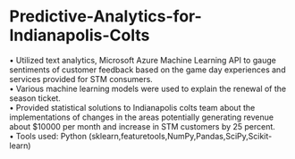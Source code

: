 # Predictive-Analytics-for-Indianapolis-Colts
• Utilized text analytics, Microsoft Azure Machine Learning API to gauge sentiments of customer feedback based on the game day experiences and services provided for STM consumers.  <br /> 
• Various machine learning models were used to explain the renewal of the season ticket.<br /> 
• Provided statistical solutions to Indianapolis colts team about the implementations of changes in the areas potentially generating revenue about $10000 per month and increase in STM customers by 25 percent.<br /> 
• Tools used: Python (sklearn,featuretools,NumPy,Pandas,SciPy,Scikit-learn)

